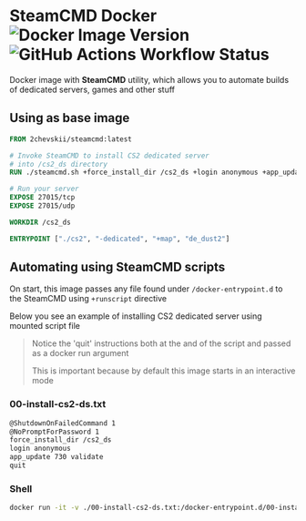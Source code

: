 # SteamCMD Docker ![Docker Image Version](https://img.shields.io/docker/v/2chevskii/steamcmd) ![GitHub Actions Workflow Status](https://img.shields.io/github/actions/workflow/status/2chevskii/steamcmd-docker/main.yml)

Docker image with **SteamCMD** utility, which allows you to automate builds of dedicated servers, games and other stuff

## Using as base image

```dockerfile
FROM 2chevskii/steamcmd:latest

# Invoke SteamCMD to install CS2 dedicated server
# into /cs2_ds directory
RUN ./steamcmd.sh +force_install_dir /cs2_ds +login anonymous +app_update 730 validate +quit

# Run your server
EXPOSE 27015/tcp
EXPOSE 27015/udp

WORKDIR /cs2_ds

ENTRYPOINT ["./cs2", "-dedicated", "+map", "de_dust2"]
```

## Automating using SteamCMD scripts

On start, this image passes any file found under `/docker-entrypoint.d` to the SteamCMD using `+runscript` directive

Below you see an example of installing CS2 dedicated server using mounted script file

> Notice the 'quit' instructions both at the and of the script
> and passed as a docker run argument
>
> This is important because by default this image starts in an interactive mode

### 00-install-cs2-ds.txt

```txt
@ShutdownOnFailedCommand 1
@NoPromptForPassword 1
force_install_dir /cs2_ds
login anonymous
app_update 730 validate
quit
```

### Shell

```sh
docker run -it -v ./00-install-cs2-ds.txt:/docker-entrypoint.d/00-install-cs2-ds.txt 2chevskii/steamcmd:latest +quit
```
